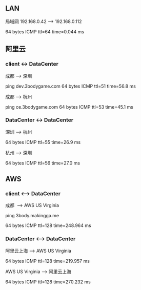 
## LAN

局域网 192.168.0.42  --> 192.168.0.112

64 bytes ICMP ttl=64 time=0.044 ms


## 阿里云

### client <-> DataCenter

成都 --> 深圳

ping dev.3bodygame.com
64 bytes ICMP ttl=51 time=56.8 ms

成都 --> 杭州

ping ce.3bodygame.com
64 bytes ICMP ttl=53 time=45.1 ms


### DataCenter <-> DataCenter


深圳 --> 杭州

64 bytes ICMP ttl=55 time=26.9 ms

杭州 --> 深圳

64 bytes ICMP ttl=56 time=27.0 ms

## AWS

### client <--> DataCenter

成都  --> AWS US Virginia

ping 3body.makingga.me

64 bytes ICMP ttl=128 time=248.964 ms

### DataCenter <--> DataCenter

阿里云上海 --> AWS US Virginia

64 bytes ICMP ttl=128 time=219.957 ms

AWS US Virginia --> 阿里云上海

64 bytes ICMP ttl=128 time=270.232 ms





